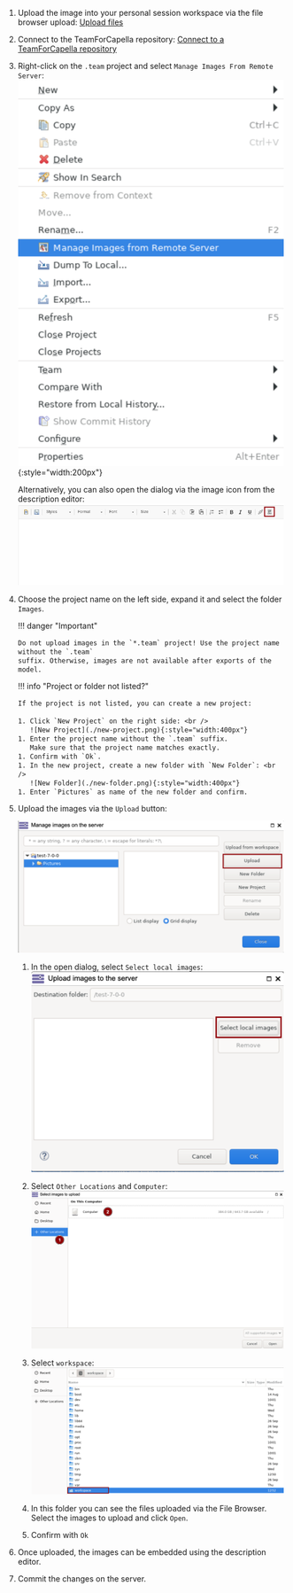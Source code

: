 <!--
 ~ SPDX-FileCopyrightText: Copyright DB InfraGO AG and contributors
 ~ SPDX-License-Identifier: Apache-2.0
 -->

1.  Upload the image into your personal session workspace via the file browser
    upload:
    [Upload files](../../../../sessions/files/index.md#browse-upload-and-download-files)
1.  Connect to the TeamForCapella repository:
    [Connect to a TeamForCapella repository](../connect/index.md)
1.  Right-click on the `.team` project and select
    `Manage Images From Remote Server`:
    ![Manage Images From Remote Server](./manage-images.png){:style="width:200px"}

    Alternatively, you can also open the dialog via the image icon from the
    description editor:
    ![Embed image in description](./add-image-to-description.png)

1.  Choose the project name on the left side, expand it and select the folder
    `Images`.

    !!! danger "Important"

        Do not upload images in the `*.team` project! Use the project name without the `.team`
        suffix. Otherwise, images are not available after exports of the model.

    !!! info "Project or folder not listed?"

        If the project is not listed, you can create a new project:

        1. Click `New Project` on the right side: <br />
           ![New Project](./new-project.png){:style="width:400px"}
        1. Enter the project name without the `.team` suffix.
           Make sure that the project name matches exactly.
        1. Confirm with `Ok`.
        1. In the new project, create a new folder with `New Folder`: <br />
           ![New Folder](./new-folder.png){:style="width:400px"}
        1. Enter `Pictures` as name of the new folder and confirm.

1.  Upload the images via the `Upload` button:

    ![Upload images](./upload-from-workspace.png)

    1. In the open dialog, select `Select local images`:
       ![Select local images](./select-local-images.png)

    1. Select `Other Locations` and `Computer`:
       ![Select images](./select-images.png)

    1. Select `workspace`: ![Select workspace](./select-workspace.png)

    1. In this folder you can see the files uploaded via the File Browser.
       Select the images to upload and click `Open`.

    1. Confirm with `Ok`

1.  Once uploaded, the images can be embedded using the description editor.
1.  Commit the changes on the server.
